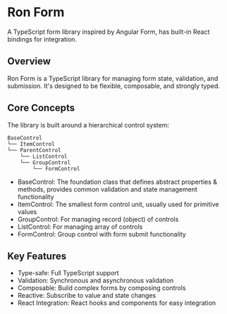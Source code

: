 # Ron Form

A TypeScript form library inspired by Angular Form, has built-in React bindings for integration.

## Overview

Ron Form is a TypeScript library for managing form state, validation, and submission. It's designed to be flexible, composable, and strongly typed.

## Core Concepts

The library is built around a hierarchical control system:

```
BaseControl
└── ItemControl
└── ParentControl
    └── ListControl
    └── GroupControl
        └── FormControl
```

- BaseControl: The foundation class that defines abstract properties & methods, provides common validation and state management functionality
- ItemControl: The smallest form control unit, usually used for primitive values
- GroupControl: For managing record (object) of controls
- ListControl: For managing array of controls
- FormControl: Group control with form submit functionality

## Key Features

- Type-safe: Full TypeScript support
- Validation: Synchronous and asynchronous validation
- Composable: Build complex forms by composing controls
- Reactive: Subscribe to value and state changes
- React Integration: React hooks and components for easy integration
